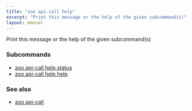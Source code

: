 ```yaml
---
title: "zoo api-call help"
excerpt: "Print this message or the help of the given subcommand(s)"
layout: manual
---
```


Print this message or the help of the given subcommand(s)

### Subcommands

* [zoo api-call help status](./zoo_api-call_help_status)
* [zoo api-call help help](./zoo_api-call_help_help)

### See also

* [zoo api-call](./zoo_api-call)